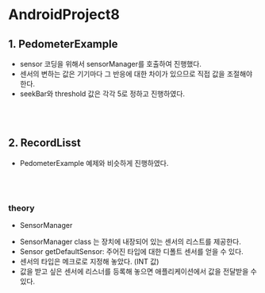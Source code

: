 # AndroidProject8 

## **1. PedometerExample**  
- sensor 코딩을 위해서 sensorManager를 호출하여 진행했다. 
- 센서의 변하는 값은 기기마다 그 반응에 대한 차이가 있으므로 직접 값을 조절해야 한다.  
- seekBar와 threshold 값은 각각 5로 정하고 진행하였다.  


<br/><br/>


## **2. RecordLisst**   
- PedometerExample 예제와 비슷하게 진행하였다.  

<br/><br/>


### **theory**
- SensorManager  
* SensorManager class 는 장치에 내장되어 있는 센서의 리스트를 제공한다.  
* Sensor getDefaultSensor: 주어진 타입에 대한 디폴트 센서를 얻을 수 있다.  
* 센서의 타입은 메크로로 지정해 놓았다. (INT 값)  
* 값을 받고 싶은 센서에 리스너를 등록해 놓으면 애플리케이션에서 값을 전달받을 수 있다.
